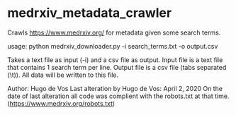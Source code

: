 # medrxiv_metadata_crawler
Crawls https://www.medrxiv.org/ for metadata given some search terms.


usage: python medrxiv_downloader.py -i search_terms.txt -o output.csv

Takes a text file as input (-i) and a csv file as output. 
Input file is a text file that contains 1 search term per line.
Output file is a csv file (tabs separated (\t)). All data will be written to this file.

Author: Hugo de Vos
Last alteration by Hugo de Vos: April 2, 2020
On the date of last alteration all code was complient with the robots.txt at that time. (https://www.medrxiv.org/robots.txt)
